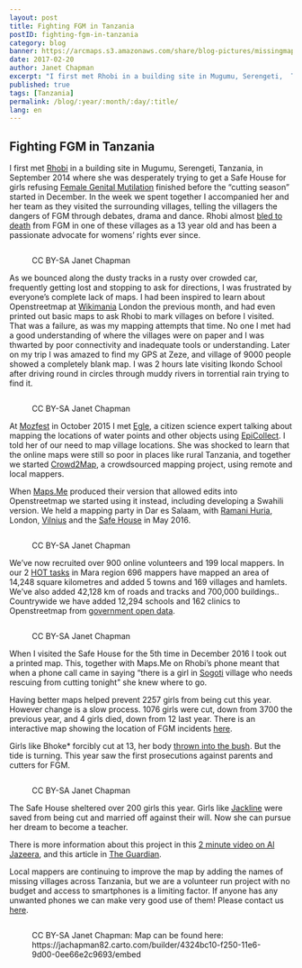 ```yaml
---
layout: post
title: Fighting FGM in Tanzania
postID: fighting-fgm-in-tanzania
category: blog
banner: https://arcmaps.s3.amazonaws.com/share/blog-pictures/missingmaps-blog_20170220_banner.png
date: 2017-02-20
author: Janet Chapman
excerpt: "I first met Rhobi in a building site in Mugumu, Serengeti,  Tanzania, in September 2014 where she was desperately trying to get a Safe House for girls refusing Female Genital Mutilation finished before the \"cutting season\" started in December.  In the week we spent together I accompanied her and her team as they visited the surrounding villages, telling the villagers the dangers of FGM through debates, drama and dance.  Rhobi almost bled to death from FGM in one of these villages as a 13 year old and has been a passionate advocate for womens' rights ever since."
published: true
tags: [Tanzania]
permalink: /blog/:year/:month/:day/:title/
lang: en
---
```


## Fighting FGM in Tanzania

I first met [Rhobi](http://hiaragirlpower.blogspot.co.uk/2014/09/rhobis-story-why-she-cares-so.html) in a building site in Mugumu, Serengeti,  Tanzania, in September 2014 where she was desperately trying to get a Safe House for girls refusing [Female Genital Mutilation](http://www.who.int/mediacentre/factsheets/fs241/en/) finished before the “cutting season” started in December.  In the week we spent together I accompanied her and her team as they visited the surrounding villages, telling the villagers the dangers of FGM through debates, drama and dance.  Rhobi almost [bled to death](http://hiaragirlpower.blogspot.co.uk/2014/09/rhobis-story-why-she-cares-so.html) from FGM in one of these villages as a 13 year old and has been a passionate advocate for womens’ rights ever since.


<figure>
<img src="https://arcmaps.s3.amazonaws.com/share/blog-pictures/missingmaps-blog_20170220_girlwsign.png" alt="">
<p class="caption">CC BY-SA Janet Chapman</p>
</figure>

As we bounced along the dusty tracks in a rusty over crowded car, frequently getting lost and stopping to ask for directions, I was frustrated by everyone’s complete lack of maps.  I had been inspired to learn about Openstreetmap at [Wikimania](https://wikimania2014.wikimedia.org/wiki/Programme) London the previous month, and had even printed out basic maps to ask Rhobi to mark villages on before I visited.  That was a failure, as was my mapping attempts that time.  No one I met had a good understanding of where the villages were on paper and I was thwarted by poor connectivity and inadequate tools or understanding.   Later on my trip I was amazed to find my GPS at Zeze, and village of 9000 people showed a completely blank map.  I was 2 hours late visiting Ikondo School after driving round in circles through muddy rivers in torrential rain trying to find it. 

<figure>
<img src="https://arcmaps.s3.amazonaws.com/share/blog-pictures/missingmaps-blog_20170220_communitymeeting.png" alt="">
<p class="caption">CC BY-SA Janet Chapman</p>
</figure>

At [Mozfest](https://mozillafestival.org/) in October 2015 I met [Egle](https://www.linkedin.com/in/eglemarija/), a citizen science expert talking about mapping the locations of water points and other objects using [EpiCollect](http://plus.epicollect.net/TDTschoolsResourceMap/Resources?Resources_key=). I told her of our need to map village locations. She was shocked to learn that the online maps were still so poor in places like rural Tanzania, and together we started [Crowd2Map](https://crowd2map.wordpress.com/), a crowdsourced mapping project, using remote and local mappers.

When [Maps.Me](http://maps.me/en/home) produced their version that allowed edits into Openstreetmap we started using it instead, including developing a Swahili version.  We held a mapping party in Dar es Salaam, with [Ramani Huria](http://ramanihuria.org/), London, [Vilnius](https://technarium.lt/) and the [Safe House](https://www.facebook.com/MugumuSafeHouse/?fref=ts) in May 2016.   


<figure>
<img src="https://arcmaps.s3.amazonaws.com/share/blog-pictures/missingmaps-blog_20170220_mapathon.png" alt="">
<p class="caption">CC BY-SA Janet Chapman</p>
</figure>

We’ve now recruited over 900 online volunteers and 199 local mappers.  In our 2 [HOT tasks](http://tasks.hotosm.org/project/1788) in Mara region 696 mappers have mapped an area of 14,248 square kilometres and added 5 towns and 169 villages and hamlets.  We’ve also added 42,128 km of roads and tracks and 700,000 buildings..   Countrywide we have added 12,294 schools and  162 clinics to Openstreetmap from [government open data](http://opendata.go.tz/).


<figure>
<img src="https://arcmaps.s3.amazonaws.com/share/blog-pictures/missingmaps-blog_20170220_girlsatcomputers.png" alt="">
<p class="caption">CC BY-SA Janet Chapman</p>
</figure>

When I visited the Safe House for the 5th time in  December 2016 I took out a printed map.  This, together with Maps.Me on Rhobi’s phone meant that when a phone call came in saying “there is a girl in [Sogoti](http://www.openstreetmap.org/node/4527206595) village who needs rescuing from cutting tonight” she knew where to go.

Having better maps helped prevent 2257 girls from being cut this year.  However change is a slow process.  1076 girls were cut, down from 3700 the previous year, and 4 girls died, down from 12 last year.  There is an interactive map showing the location of FGM incidents [here](https://jachapman82.carto.com/builder/4324bc10-f250-11e6-9d00-0ee66e2c9693/embed). 

Girls like Bhoke* forcibly cut at 13, her body [thrown into the bush](http://hiaragirlpower.blogspot.co.uk/2015/01/5-girls-bodies-thrown-into-bush.html).  But the tide is turning.  This year saw the first prosecutions against parents and cutters for FGM. 

<figure>
<img src="https://arcmaps.s3.amazonaws.com/share/blog-pictures/missingmaps-blog_20170220_infographic.png" alt="">
<p class="caption">CC BY-SA Janet Chapman</p>
</figure>

The Safe House sheltered over 200 girls this year.  Girls like [Jackline](https://www.youtube.com/watch?v=-A2HB0XGHvs) were saved from being cut and married off against their will.  Now she can pursue her dream to become a teacher. 

There is more information about this project in this [2 minute video on Al Jazeera](https://www.facebook.com/ajplusenglish/videos/873491619459013/), and this article in [The Guardian](https://www.theguardian.com/society/2017/feb/06/online-mapping-tool-gives-fgm-runaways-a-path-to-help?CMP=twt_a-world_b-gdnworld).

Local mappers are continuing to improve the map by adding the names of missing villages across Tanzania, but we are a volunteer run project with no budget and access to smartphones is a limiting factor.  If anyone has any unwanted phones we can make very good use of them!  Please contact us [here](https://crowd2map.wordpress.com/). 

<figure>
<img src="https://arcmaps.s3.amazonaws.com/share/blog-pictures/missingmaps-blog_20170220_map.png" alt="">
<p class="caption">CC BY-SA Janet Chapman: Map can be found here: https://jachapman82.carto.com/builder/4324bc10-f250-11e6-9d00-0ee66e2c9693/embed</p>
</figure>
  

